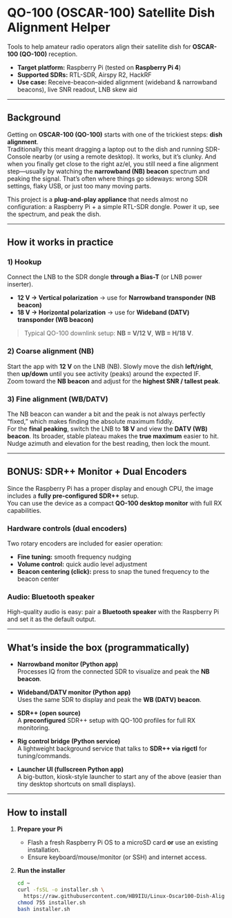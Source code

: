 # QO-100 (OSCAR-100) Satellite Dish Alignment Helper

Tools to help amateur radio operators align their satellite dish for **OSCAR-100 (QO-100)** reception.

- **Target platform:** Raspberry Pi (tested on **Raspberry Pi 4**)
- **Supported SDRs:** RTL-SDR, Airspy R2, HackRF
- **Use case:** Receive-beacon–aided alignment (wideband & narrowband beacons), live SNR readout, LNB skew aid

---

## Background

Getting on **OSCAR-100 (QO-100)** starts with one of the trickiest steps: **dish alignment**.  
Traditionally this meant dragging a laptop out to the dish and running SDR-Console nearby (or using a remote desktop). It works, but it’s clunky. And when you finally get close to the right az/el, you still need a fine alignment step—usually by watching the **narrowband (NB) beacon** spectrum and peaking the signal. That’s often where things go sideways: wrong SDR settings, flaky USB, or just too many moving parts.

This project is a **plug-and-play appliance** that needs almost no configuration: a Raspberry Pi + a simple RTL-SDR dongle. Power it up, see the spectrum, and peak the dish.

---

## How it works in practice

### 1) Hookup

Connect the LNB to the SDR dongle **through a Bias-T** (or LNB power inserter).

- **12 V → Vertical polarization** → use for **Narrowband transponder (NB beacon)**
- **18 V → Horizontal polarization** → use for **Wideband (DATV) transponder (WB beacon)**

> Typical QO-100 downlink setup: **NB = V/12 V**, **WB = H/18 V**.

### 2) Coarse alignment (NB)

Start the app with **12 V** on the LNB (NB). Slowly move the dish **left/right**, then **up/down** until you see activity (peaks) around the expected IF.  
Zoom toward the **NB beacon** and adjust for the **highest SNR / tallest peak**.

### 3) Fine alignment (WB/DATV)

The NB beacon can wander a bit and the peak is not always perfectly “fixed,” which makes finding the absolute maximum fiddly.  
For the **final peaking**, switch the LNB to **18 V** and view the **DATV (WB) beacon**. Its broader, stable plateau makes the **true maximum** easier to hit. Nudge azimuth and elevation for the best reading, then lock the mount.

---

## BONUS: SDR++ Monitor + Dual Encoders

Since the Raspberry Pi has a proper display and enough CPU, the image includes a **fully pre-configured SDR++** setup.  
You can use the device as a compact **QO-100 desktop monitor** with full RX capabilities.

### Hardware controls (dual encoders)

Two rotary encoders are included for easier operation:

- **Fine tuning:** smooth frequency nudging
- **Volume control:** quick audio level adjustment
- **Beacon centering (click):** press to snap the tuned frequency to the beacon center

### Audio: Bluetooth speaker

High-quality audio is easy: pair a **Bluetooth speaker** with the Raspberry Pi and set it as the default output.

---

## What’s inside the box (programmatically)

- **Narrowband monitor (Python app)**  
  Processes IQ from the connected SDR to visualize and peak the **NB beacon**.

- **Wideband/DATV monitor (Python app)**  
  Uses the same SDR to display and peak the **WB (DATV) beacon**.

- **SDR++ (open source)**  
  A **preconfigured** SDR++ setup with QO-100 profiles for full RX monitoring.

- **Rig control bridge (Python service)**  
  A lightweight background service that talks to **SDR++ via rigctl** for tuning/commands.

- **Launcher UI (fullscreen Python app)**  
  A big-button, kiosk-style launcher to start any of the above (easier than tiny desktop shortcuts on small displays).

---

## How to install

1. **Prepare your Pi**
   - Flash a fresh Raspberry Pi OS to a microSD card **or** use an existing installation.
   - Ensure keyboard/mouse/monitor (or SSH) and internet access.

2. **Run the installer**
   ```bash
   cd ~
   curl -fsSL -o installer.sh \
     https://raw.githubusercontent.com/HB9IIU/Linux-Oscar100-Dish-Alignment-Helper/refs/heads/main/installer.sh
   chmod 755 installer.sh
   bash installer.sh

